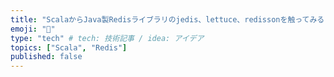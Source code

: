 ```yaml
---
title: "ScalaからJava製Redisライブラリのjedis、lettuce、redissonを触ってみる"
emoji: "🐥"
type: "tech" # tech: 技術記事 / idea: アイデア
topics: ["Scala", "Redis"]
published: false
---
```

